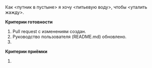 Как <путник в пустыне> я хочу <питьевую воду>, чтобы <уталить жажду>.

**Критерии готовности**

1. Pull request с изменениям создан.
2. Руководство пользователя (README.md) обновлено.
3. 

**Критерии приёмки**

1. 
